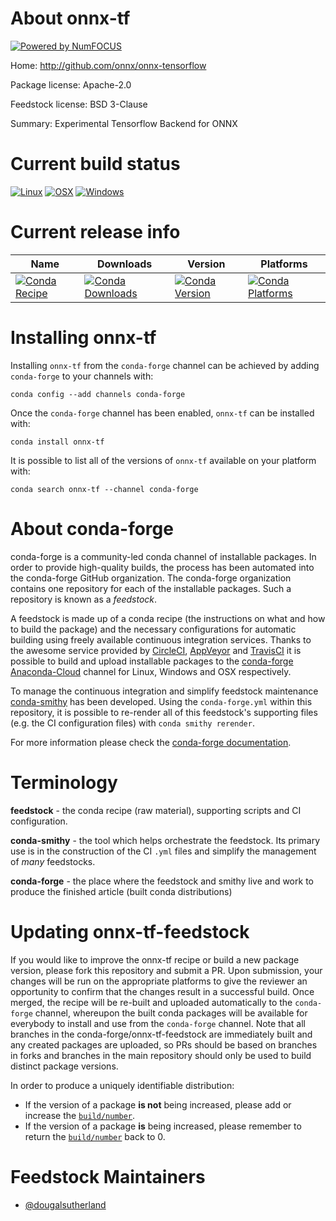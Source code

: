 About onnx-tf
=============

[![Powered by NumFOCUS](https://img.shields.io/badge/powered%20by-NumFOCUS-orange.svg?style=flat&colorA=E1523D&colorB=007D8A)](http://numfocus.org)

Home: http://github.com/onnx/onnx-tensorflow

Package license: Apache-2.0

Feedstock license: BSD 3-Clause

Summary: Experimental Tensorflow Backend for ONNX



Current build status
====================

[![Linux](https://img.shields.io/circleci/project/github/conda-forge/onnx-tf-feedstock/master.svg?label=Linux)](https://circleci.com/gh/conda-forge/onnx-tf-feedstock)
[![OSX](https://img.shields.io/travis/conda-forge/onnx-tf-feedstock/master.svg?label=macOS)](https://travis-ci.org/conda-forge/onnx-tf-feedstock)
[![Windows](https://img.shields.io/appveyor/ci/conda-forge/onnx-tf-feedstock/master.svg?label=Windows)](https://ci.appveyor.com/project/conda-forge/onnx-tf-feedstock/branch/master)

Current release info
====================

| Name | Downloads | Version | Platforms |
| --- | --- | --- | --- |
| [![Conda Recipe](https://img.shields.io/badge/recipe-onnx--tf-green.svg)](https://anaconda.org/conda-forge/onnx-tf) | [![Conda Downloads](https://img.shields.io/conda/dn/conda-forge/onnx-tf.svg)](https://anaconda.org/conda-forge/onnx-tf) | [![Conda Version](https://img.shields.io/conda/vn/conda-forge/onnx-tf.svg)](https://anaconda.org/conda-forge/onnx-tf) | [![Conda Platforms](https://img.shields.io/conda/pn/conda-forge/onnx-tf.svg)](https://anaconda.org/conda-forge/onnx-tf) |

Installing onnx-tf
==================

Installing `onnx-tf` from the `conda-forge` channel can be achieved by adding `conda-forge` to your channels with:

```
conda config --add channels conda-forge
```

Once the `conda-forge` channel has been enabled, `onnx-tf` can be installed with:

```
conda install onnx-tf
```

It is possible to list all of the versions of `onnx-tf` available on your platform with:

```
conda search onnx-tf --channel conda-forge
```


About conda-forge
=================

conda-forge is a community-led conda channel of installable packages.
In order to provide high-quality builds, the process has been automated into the
conda-forge GitHub organization. The conda-forge organization contains one repository
for each of the installable packages. Such a repository is known as a *feedstock*.

A feedstock is made up of a conda recipe (the instructions on what and how to build
the package) and the necessary configurations for automatic building using freely
available continuous integration services. Thanks to the awesome service provided by
[CircleCI](https://circleci.com/), [AppVeyor](https://www.appveyor.com/)
and [TravisCI](https://travis-ci.org/) it is possible to build and upload installable
packages to the [conda-forge](https://anaconda.org/conda-forge)
[Anaconda-Cloud](https://anaconda.org/) channel for Linux, Windows and OSX respectively.

To manage the continuous integration and simplify feedstock maintenance
[conda-smithy](https://github.com/conda-forge/conda-smithy) has been developed.
Using the ``conda-forge.yml`` within this repository, it is possible to re-render all of
this feedstock's supporting files (e.g. the CI configuration files) with ``conda smithy rerender``.

For more information please check the [conda-forge documentation](https://conda-forge.org/docs/).

Terminology
===========

**feedstock** - the conda recipe (raw material), supporting scripts and CI configuration.

**conda-smithy** - the tool which helps orchestrate the feedstock.
                   Its primary use is in the construction of the CI ``.yml`` files
                   and simplify the management of *many* feedstocks.

**conda-forge** - the place where the feedstock and smithy live and work to
                  produce the finished article (built conda distributions)


Updating onnx-tf-feedstock
==========================

If you would like to improve the onnx-tf recipe or build a new
package version, please fork this repository and submit a PR. Upon submission,
your changes will be run on the appropriate platforms to give the reviewer an
opportunity to confirm that the changes result in a successful build. Once
merged, the recipe will be re-built and uploaded automatically to the
`conda-forge` channel, whereupon the built conda packages will be available for
everybody to install and use from the `conda-forge` channel.
Note that all branches in the conda-forge/onnx-tf-feedstock are
immediately built and any created packages are uploaded, so PRs should be based
on branches in forks and branches in the main repository should only be used to
build distinct package versions.

In order to produce a uniquely identifiable distribution:
 * If the version of a package **is not** being increased, please add or increase
   the [``build/number``](https://conda.io/docs/user-guide/tasks/build-packages/define-metadata.html#build-number-and-string).
 * If the version of a package **is** being increased, please remember to return
   the [``build/number``](https://conda.io/docs/user-guide/tasks/build-packages/define-metadata.html#build-number-and-string)
   back to 0.

Feedstock Maintainers
=====================

* [@dougalsutherland](https://github.com/dougalsutherland/)

